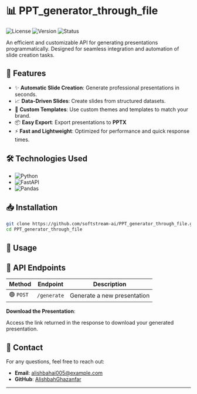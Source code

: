 

# 📊 **PPT_generator_through_file**

![License](https://img.shields.io/badge/License-MIT-blue) ![Version](https://img.shields.io/badge/Version-1.0.0-green) ![Status](https://img.shields.io/badge/Status-Active-brightgreen)

An efficient and customizable API for generating presentations programmatically. Designed for seamless integration and automation of slide creation tasks.

## 🚀 **Features**

- ✨ **Automatic Slide Creation**: Generate professional presentations in seconds.
- 📈 **Data-Driven Slides**: Create slides from structured datasets.
- 🎨 **Custom Templates**: Use custom themes and templates to match your brand.
- 📦 **Easy Export**: Export presentations to **PPTX**
- ⚡ **Fast and Lightweight**: Optimized for performance and quick response times.

## 🛠️ **Technologies Used**

- ![Python](https://img.shields.io/badge/Python-3.11-3776AB?logo=python&logoColor=white)
- ![FastAPI](https://img.shields.io/badge/FastAPI-0.103.1-009688?logo=fastapi&logoColor=white)
- ![Pandas](https://img.shields.io/badge/Pandas-1.5.3-150458?logo=pandas&logoColor=white)


## 📥 **Installation**

```bash
git clone https://github.com/softstream-ai/PPT_generator_through_file.git
cd PPT_generator_through_file

```

## 🚦 **Usage**



## 📝 **API Endpoints**

| Method | Endpoint          | Description                    |
|--------|-------------------|--------------------------------|
| 🟢 `POST` | `/generate`       | Generate a new presentation    |

 **Download the Presentation**:

   Access the link returned in the response to download your generated presentation.



## 📧 **Contact**

For any questions, feel free to reach out:

- **Email**: alishbahai005@example.com
- **GitHub**: [AlishbahGhazanfar](https://github.com/AlishbahGhazanfar)

---

